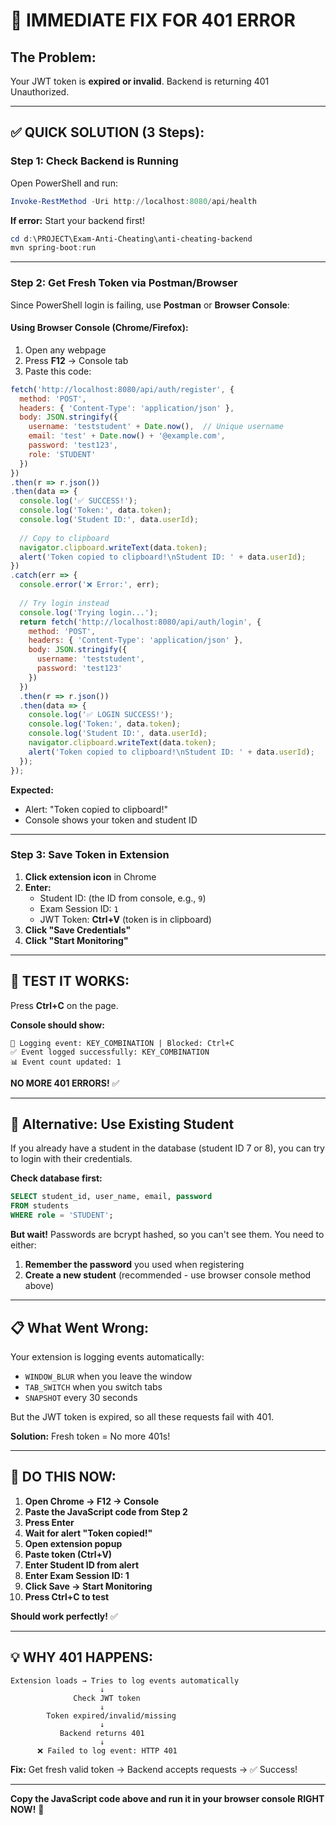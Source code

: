 # 🚨 IMMEDIATE FIX FOR 401 ERROR

## The Problem:
Your JWT token is **expired or invalid**. Backend is returning 401 Unauthorized.

---

## ✅ QUICK SOLUTION (3 Steps):

### Step 1: Check Backend is Running

Open PowerShell and run:
```powershell
Invoke-RestMethod -Uri http://localhost:8080/api/health
```

**If error:** Start your backend first!
```powershell
cd d:\PROJECT\Exam-Anti-Cheating\anti-cheating-backend
mvn spring-boot:run
```

---

### Step 2: Get Fresh Token via Postman/Browser

Since PowerShell login is failing, use **Postman** or **Browser Console**:

#### Using Browser Console (Chrome/Firefox):

1. Open any webpage
2. Press **F12** → Console tab
3. Paste this code:

```javascript
fetch('http://localhost:8080/api/auth/register', {
  method: 'POST',
  headers: { 'Content-Type': 'application/json' },
  body: JSON.stringify({
    username: 'teststudent' + Date.now(),  // Unique username
    email: 'test' + Date.now() + '@example.com',
    password: 'test123',
    role: 'STUDENT'
  })
})
.then(r => r.json())
.then(data => {
  console.log('✅ SUCCESS!');
  console.log('Token:', data.token);
  console.log('Student ID:', data.userId);
  
  // Copy to clipboard
  navigator.clipboard.writeText(data.token);
  alert('Token copied to clipboard!\nStudent ID: ' + data.userId);
})
.catch(err => {
  console.error('❌ Error:', err);
  
  // Try login instead
  console.log('Trying login...');
  return fetch('http://localhost:8080/api/auth/login', {
    method: 'POST',
    headers: { 'Content-Type': 'application/json' },
    body: JSON.stringify({
      username: 'teststudent',
      password: 'test123'
    })
  })
  .then(r => r.json())
  .then(data => {
    console.log('✅ LOGIN SUCCESS!');
    console.log('Token:', data.token);
    console.log('Student ID:', data.userId);
    navigator.clipboard.writeText(data.token);
    alert('Token copied to clipboard!\nStudent ID: ' + data.userId);
  });
});
```

**Expected:**
- Alert: "Token copied to clipboard!"
- Console shows your token and student ID

---

### Step 3: Save Token in Extension

1. **Click extension icon** in Chrome
2. **Enter:**
   - Student ID: (the ID from console, e.g., `9`)
   - Exam Session ID: `1`
   - JWT Token: **Ctrl+V** (token is in clipboard)
3. **Click "Save Credentials"**
4. **Click "Start Monitoring"**

---

## 🧪 TEST IT WORKS:

Press **Ctrl+C** on the page.

**Console should show:**
```
🔵 Logging event: KEY_COMBINATION | Blocked: Ctrl+C
✅ Event logged successfully: KEY_COMBINATION
📊 Event count updated: 1
```

**NO MORE 401 ERRORS!** ✅

---

## 🔧 Alternative: Use Existing Student

If you already have a student in the database (student ID 7 or 8), you can try to login with their credentials.

**Check database first:**
```sql
SELECT student_id, user_name, email, password 
FROM students 
WHERE role = 'STUDENT';
```

**But wait!** Passwords are bcrypt hashed, so you can't see them. You need to either:

1. **Remember the password** you used when registering
2. **Create a new student** (recommended - use browser console method above)

---

## 📋 What Went Wrong:

Your extension is logging events automatically:
- `WINDOW_BLUR` when you leave the window
- `TAB_SWITCH` when you switch tabs
- `SNAPSHOT` every 30 seconds

But the JWT token is expired, so all these requests fail with 401.

**Solution:** Fresh token = No more 401s!

---

## 🎯 DO THIS NOW:

1. **Open Chrome → F12 → Console**
2. **Paste the JavaScript code from Step 2**
3. **Press Enter**
4. **Wait for alert "Token copied!"**
5. **Open extension popup**
6. **Paste token (Ctrl+V)**
7. **Enter Student ID from alert**
8. **Enter Exam Session ID: 1**
9. **Click Save → Start Monitoring**
10. **Press Ctrl+C to test**

**Should work perfectly!** ✅

---

## 💡 WHY 401 HAPPENS:

```
Extension loads → Tries to log events automatically
                    ↓
              Check JWT token
                    ↓
        Token expired/invalid/missing
                    ↓
           Backend returns 401
                    ↓
      ❌ Failed to log event: HTTP 401
```

**Fix:** Get fresh valid token → Backend accepts requests → ✅ Success!

---

**Copy the JavaScript code above and run it in your browser console RIGHT NOW!** 🚀
